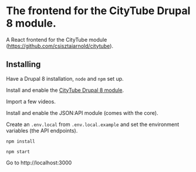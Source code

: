 # The frontend for the CityTube Drupal 8 module.

A React frontend for the CityTube module (https://github.com/csisztaiarnold/citytube).

## Installing

Have a Drupal 8 installation, `node` and `npm` set up.

Install and enable the [CityTube Drupal 8 module](https://github.com/csisztaiarnold/citytube).

Import a few videos.

Install and enable the JSON:API module (comes with the core).

Create an `.env.local` from `.env.local.example` and set the environment variables (the API endpoints).

```
npm install
```

```
npm start
```

Go to http://localhost:3000